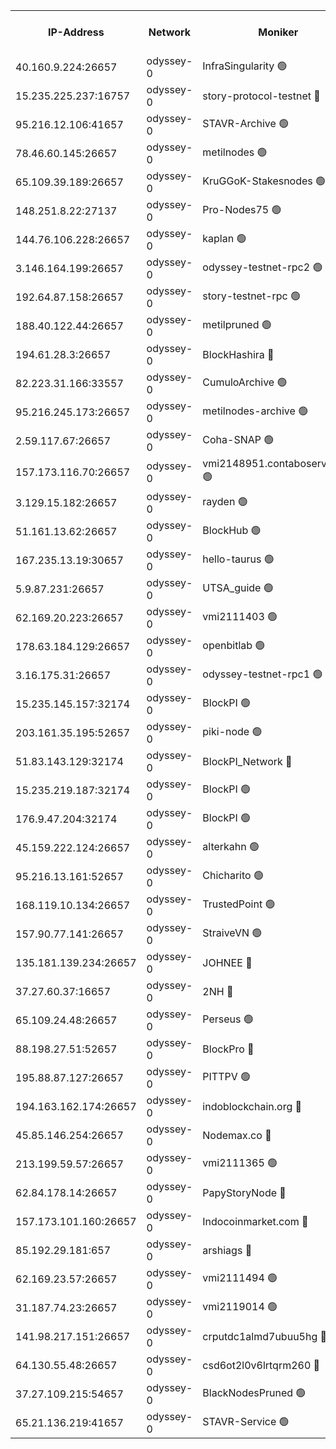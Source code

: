 


<table><tr><th>IP-Address</th><th>Network</th><th>Moniker</th><th>Latest Block Height</th><th>Earliest Block Height</th><th>Catching Up</th><th>Tx Index</th><th>Voting Power</th><th>Version</th><th>Scan Time</th></tr><tr><td>40.160.9.224:26657</td><td>odyssey-0</td><td>InfraSingularity 🟢</td><td>1335010</td><td>1</td><td>False</td><td>off</td><td>0</td><td>0.38.9</td><td>2024-12-17T12:29:22.087023377UTC</td></tr><tr><td>15.235.225.237:16757</td><td>odyssey-0</td><td>story-protocol-testnet 🔴</td><td>1335013</td><td>1</td><td>False</td><td>off</td><td>141024000</td><td>0.38.9</td><td>2024-12-17T12:29:32.849584364UTC</td></tr><tr><td>95.216.12.106:41657</td><td>odyssey-0</td><td>STAVR-Archive 🟢</td><td>1335014</td><td>1</td><td>False</td><td>on</td><td>0</td><td>0.38.9</td><td>2024-12-17T12:29:37.399377524UTC</td></tr><tr><td>78.46.60.145:26657</td><td>odyssey-0</td><td>metilnodes 🟢</td><td>1335017</td><td>1</td><td>False</td><td>off</td><td>0</td><td>0.38.9</td><td>2024-12-17T12:29:46.801875875UTC</td></tr><tr><td>65.109.39.189:26657</td><td>odyssey-0</td><td>KruGGoK-Stakesnodes 🟢</td><td>1243011</td><td>1</td><td>False</td><td>on</td><td>0</td><td>0.38.9</td><td>2024-12-17T12:29:50.296967825UTC</td></tr><tr><td>148.251.8.22:27137</td><td>odyssey-0</td><td>Pro-Nodes75 🟢</td><td>1335019</td><td>1</td><td>False</td><td>on</td><td>0</td><td>0.38.9</td><td>2024-12-17T12:29:51.721614568UTC</td></tr><tr><td>144.76.106.228:26657</td><td>odyssey-0</td><td>kaplan 🟢</td><td>1335022</td><td>1</td><td>False</td><td>off</td><td>0</td><td>0.38.9</td><td>2024-12-17T12:30:04.395092678UTC</td></tr><tr><td>3.146.164.199:26657</td><td>odyssey-0</td><td>odyssey-testnet-rpc2 🟢</td><td>1335023</td><td>1</td><td>False</td><td>off</td><td>0</td><td>0.38.9</td><td>2024-12-17T12:30:06.171654765UTC</td></tr><tr><td>192.64.87.158:26657</td><td>odyssey-0</td><td>story-testnet-rpc 🟢</td><td>1243011</td><td>1</td><td>False</td><td>off</td><td>0</td><td>0.38.9</td><td>2024-12-17T12:30:11.448221791UTC</td></tr><tr><td>188.40.122.44:26657</td><td>odyssey-0</td><td>metilpruned 🟢</td><td>1335025</td><td>1</td><td>False</td><td>off</td><td>0</td><td>0.38.9</td><td>2024-12-17T12:30:12.125098049UTC</td></tr><tr><td>194.61.28.3:26657</td><td>odyssey-0</td><td>BlockHashira 🔴</td><td>1335027</td><td>1</td><td>False</td><td>off</td><td>141090000</td><td>0.38.9</td><td>2024-12-17T12:30:21.135401413UTC</td></tr><tr><td>82.223.31.166:33557</td><td>odyssey-0</td><td>CumuloArchive 🟢</td><td>1335028</td><td>1</td><td>False</td><td>on</td><td>0</td><td>0.38.9</td><td>2024-12-17T12:30:25.041889376UTC</td></tr><tr><td>95.216.245.173:26657</td><td>odyssey-0</td><td>metilnodes-archive 🟢</td><td>1335029</td><td>1</td><td>False</td><td>on</td><td>0</td><td>0.38.9</td><td>2024-12-17T12:30:26.389508497UTC</td></tr><tr><td>2.59.117.67:26657</td><td>odyssey-0</td><td>Coha-SNAP 🟢</td><td>1310035</td><td>1</td><td>False</td><td>off</td><td>0</td><td>0.38.9</td><td>2024-12-17T12:30:31.031524583UTC</td></tr><tr><td>157.173.116.70:26657</td><td>odyssey-0</td><td>vmi2148951.contaboserver.net 🟢</td><td>1335033</td><td>1</td><td>False</td><td>off</td><td>0</td><td>0.38.9</td><td>2024-12-17T12:30:41.307204894UTC</td></tr><tr><td>3.129.15.182:26657</td><td>odyssey-0</td><td>rayden 🟢</td><td>1243011</td><td>1</td><td>False</td><td>on</td><td>0</td><td>0.38.9</td><td>2024-12-17T12:30:52.941402467UTC</td></tr><tr><td>51.161.13.62:26657</td><td>odyssey-0</td><td>BlockHub 🟢</td><td>1335040</td><td>1</td><td>False</td><td>off</td><td>0</td><td>0.38.9</td><td>2024-12-17T12:31:07.912140354UTC</td></tr><tr><td>167.235.13.19:30657</td><td>odyssey-0</td><td>hello-taurus 🟢</td><td>1335040</td><td>1</td><td>False</td><td>on</td><td>0</td><td>0.38.9</td><td>2024-12-17T12:31:08.701943176UTC</td></tr><tr><td>5.9.87.231:26657</td><td>odyssey-0</td><td>UTSA_guide 🟢</td><td>1335040</td><td>1</td><td>False</td><td>on</td><td>0</td><td>0.38.9</td><td>2024-12-17T12:31:10.086942164UTC</td></tr><tr><td>62.169.20.223:26657</td><td>odyssey-0</td><td>vmi2111403 🟢</td><td>953685</td><td>1</td><td>False</td><td>off</td><td>0</td><td>0.38.9</td><td>2024-12-17T12:31:12.648344803UTC</td></tr><tr><td>178.63.184.129:26657</td><td>odyssey-0</td><td>openbitlab 🟢</td><td>1335046</td><td>1</td><td>False</td><td>on</td><td>0</td><td>0.38.9</td><td>2024-12-17T12:31:29.926298224UTC</td></tr><tr><td>3.16.175.31:26657</td><td>odyssey-0</td><td>odyssey-testnet-rpc1 🟢</td><td>1335047</td><td>1</td><td>False</td><td>off</td><td>0</td><td>0.38.9</td><td>2024-12-17T12:31:33.619360081UTC</td></tr><tr><td>15.235.145.157:32174</td><td>odyssey-0</td><td>BlockPI 🟢</td><td>1335013</td><td>109001</td><td>False</td><td>off</td><td>0</td><td>0.38.9</td><td>2024-12-17T12:29:33.962328291UTC</td></tr><tr><td>203.161.35.195:52657</td><td>odyssey-0</td><td>piki-node 🟢</td><td>1243011</td><td>109001</td><td>False</td><td>off</td><td>0</td><td>0.38.9</td><td>2024-12-17T12:29:39.279293855UTC</td></tr><tr><td>51.83.143.129:32174</td><td>odyssey-0</td><td>BlockPI_Network 🔴</td><td>1335024</td><td>109001</td><td>False</td><td>off</td><td>141100000</td><td>0.38.9</td><td>2024-12-17T12:30:10.229664852UTC</td></tr><tr><td>15.235.219.187:32174</td><td>odyssey-0</td><td>BlockPI 🟢</td><td>1335031</td><td>109001</td><td>False</td><td>off</td><td>0</td><td>0.38.9</td><td>2024-12-17T12:30:36.232658854UTC</td></tr><tr><td>176.9.47.204:32174</td><td>odyssey-0</td><td>BlockPI 🟢</td><td>1335037</td><td>109001</td><td>False</td><td>off</td><td>0</td><td>0.38.9</td><td>2024-12-17T12:30:56.492696801UTC</td></tr><tr><td>45.159.222.124:26657</td><td>odyssey-0</td><td>alterkahn 🟢</td><td>1243011</td><td>113001</td><td>False</td><td>off</td><td>0</td><td>0.38.9</td><td>2024-12-17T12:31:13.210008794UTC</td></tr><tr><td>95.216.13.161:52657</td><td>odyssey-0</td><td>Chicharito 🟢</td><td>1243011</td><td>121001</td><td>False</td><td>off</td><td>0</td><td>0.38.12</td><td>2024-12-17T12:29:31.303026098UTC</td></tr><tr><td>168.119.10.134:26657</td><td>odyssey-0</td><td>TrustedPoint 🟢</td><td>1335046</td><td>339001</td><td>False</td><td>off</td><td>0</td><td>0.38.9</td><td>2024-12-17T12:31:30.795644326UTC</td></tr><tr><td>157.90.77.141:26657</td><td>odyssey-0</td><td>StraiveVN 🟢</td><td>1335025</td><td>342001</td><td>False</td><td>off</td><td>0</td><td>0.38.9</td><td>2024-12-17T12:30:11.760840206UTC</td></tr><tr><td>135.181.139.234:26657</td><td>odyssey-0</td><td>JOHNEE 🔴</td><td>1335039</td><td>351001</td><td>False</td><td>on</td><td>141025000</td><td>0.38.9</td><td>2024-12-17T12:31:05.149356387UTC</td></tr><tr><td>37.27.60.37:16657</td><td>odyssey-0</td><td>2NH 🔴</td><td>1335034</td><td>395001</td><td>False</td><td>off</td><td>141060000</td><td>0.38.9</td><td>2024-12-17T12:30:46.749815853UTC</td></tr><tr><td>65.109.24.48:26657</td><td>odyssey-0</td><td>Perseus 🟢</td><td>1335036</td><td>431001</td><td>False</td><td>off</td><td>0</td><td>0.38.9</td><td>2024-12-17T12:30:52.059818308UTC</td></tr><tr><td>88.198.27.51:52657</td><td>odyssey-0</td><td>BlockPro 🔴</td><td>1335015</td><td>507001</td><td>False</td><td>off</td><td>141024000</td><td>0.38.9</td><td>2024-12-17T12:29:37.754225433UTC</td></tr><tr><td>195.88.87.127:26657</td><td>odyssey-0</td><td>PITTPV 🟢</td><td>1243011</td><td>862001</td><td>False</td><td>off</td><td>0</td><td>0.38.9</td><td>2024-12-17T12:29:48.320518979UTC</td></tr><tr><td>194.163.162.174:26657</td><td>odyssey-0</td><td>indoblockchain.org 🔴</td><td>1335011</td><td>1023001</td><td>False</td><td>off</td><td>142085577</td><td>0.38.9</td><td>2024-12-17T12:29:24.017219123UTC</td></tr><tr><td>45.85.146.254:26657</td><td>odyssey-0</td><td>Nodemax.co 🔴</td><td>1335014</td><td>1023001</td><td>False</td><td>off</td><td>141061782</td><td>0.38.9</td><td>2024-12-17T12:29:34.399116797UTC</td></tr><tr><td>213.199.59.57:26657</td><td>odyssey-0</td><td>vmi2111365 🟢</td><td>1246232</td><td>1023001</td><td>False</td><td>off</td><td>0</td><td>0.38.9</td><td>2024-12-17T12:29:34.798887849UTC</td></tr><tr><td>62.84.178.14:26657</td><td>odyssey-0</td><td>PapyStoryNode 🔴</td><td>1335037</td><td>1023001</td><td>False</td><td>off</td><td>141024000</td><td>0.38.9</td><td>2024-12-17T12:30:57.517851449UTC</td></tr><tr><td>157.173.101.160:26657</td><td>odyssey-0</td><td>Indocoinmarket.com 🔴</td><td>1335041</td><td>1023001</td><td>False</td><td>off</td><td>142085577</td><td>0.38.9</td><td>2024-12-17T12:31:14.913902286UTC</td></tr><tr><td>85.192.29.181:657</td><td>odyssey-0</td><td>arshiags 🔴</td><td>1335041</td><td>1122001</td><td>False</td><td>off</td><td>141099000</td><td>0.38.9</td><td>2024-12-17T12:31:13.606763059UTC</td></tr><tr><td>62.169.23.57:26657</td><td>odyssey-0</td><td>vmi2111494 🟢</td><td>1326858</td><td>1140001</td><td>False</td><td>off</td><td>0</td><td>0.38.9</td><td>2024-12-17T12:30:04.060237063UTC</td></tr><tr><td>31.187.74.23:26657</td><td>odyssey-0</td><td>vmi2119014 🟢</td><td>1180904</td><td>1140001</td><td>False</td><td>off</td><td>0</td><td>0.38.9</td><td>2024-12-17T12:30:56.114865456UTC</td></tr><tr><td>141.98.217.151:26657</td><td>odyssey-0</td><td>crputdc1almd7ubuu5hg 🔴</td><td>1335026</td><td>1146001</td><td>False</td><td>off</td><td>509073000</td><td>0.38.9</td><td>2024-12-17T12:30:17.173995415UTC</td></tr><tr><td>64.130.55.48:26657</td><td>odyssey-0</td><td>csd6ot2l0v6lrtqrm260 🔴</td><td>1335019</td><td>1149001</td><td>False</td><td>off</td><td>509078000</td><td>0.38.9</td><td>2024-12-17T12:29:52.735894498UTC</td></tr><tr><td>37.27.109.215:54657</td><td>odyssey-0</td><td>BlackNodesPruned 🟢</td><td>1335018</td><td>1163001</td><td>False</td><td>on</td><td>0</td><td>0.38.9</td><td>2024-12-17T12:29:48.756170799UTC</td></tr><tr><td>65.21.136.219:41657</td><td>odyssey-0</td><td>STAVR-Service 🟢</td><td>1335022</td><td>1304001</td><td>False</td><td>on</td><td>0</td><td>0.38.9</td><td>2024-12-17T12:30:04.826414813UTC</td></tr></table>